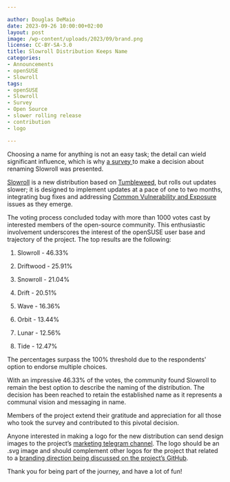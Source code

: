 ```yaml
---

author: Douglas DeMaio 
date: 2023-09-26 10:00:00+02:00
layout: post
image: /wp-content/uploads/2023/09/brand.png
license: CC-BY-SA-3.0
title: Slowroll Distribution Keeps Name
categories:
- Announcements
- openSUSE
- Slowroll
tags:
- openSUSE
- Slowroll
- Survey
- Open Source
- slower rolling release
- contribution
- logo

---
```


Choosing a name for anything is not an easy task; the detail can wield significant influence, which is why [a survey ](https://lists.opensuse.org/archives/list/factory@lists.opensuse.org/thread/TTFFTDQPJDZ7LQFN2T2BNKQA5TVYIOKQ/) to make a decision about renaming Slowroll was presented.

[Slowroll](https://en.opensuse.org/openSUSE:Slowroll) is a new distribution based on [Tumbleweed](https://en.opensuse.org/Portal:Tumbleweed), but rolls out updates slower; it is designed to implement updates at a pace of one to two months, integrating bug fixes and addressing [Common Vulnerability and Exposure](https://en.wikipedia.org/wiki/Common_Vulnerabilities_and_Exposures) issues as they emerge. 

The voting process concluded today with more than 1000 votes cast by interested members of the open-source community. This enthusiastic involvement underscores the interest of the openSUSE user base and trajectory of the project.
The top results are the following:

  1. Slowroll - 46.33%
  
  2. Driftwood - 25.91%
  
  3. Snowroll - 21.04%
  
  4. Drift - 20.51%
  
  5. Wave - 16.36%
  
  6. Orbit - 13.44%
  
  7. Lunar - 12.56%
  
  8. Tide - 12.47%

The percentages surpass the 100% threshold due to the respondents' option to endorse multiple choices.

With an impressive 46.33% of the votes, the community found Slowroll to remain the best option to describe the naming of the distribution. The decision has been reached to retain the established name as it represents a communal vision and messaging in name.

Members of the project extend their gratitude and appreciation for all those who took the survey and contributed to this pivotal decision. 

Anyone interested in making a logo for the new distribution can send design images to the project’s [marketing telegram channel](https://t.me/openSUSE_Marketing). The logo should be an .svg image and should complement other logos for the project that related to a [branding direction being discussed on the project’s GitHub](https://github.com/openSUSE/artwork/pull/50#issuecomment-1198948385).

Thank you for being part of the journey, and have a lot of fun!


<meta name="openSUSE, slowroll, survey, user, Open Source, rolling release, logo, design" content="HTML,CSS,XML,JavaScript">
